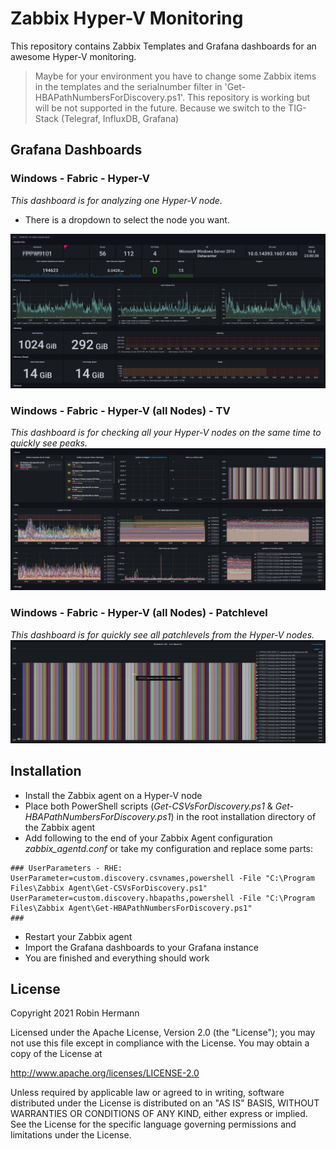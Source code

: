 # Zabbix Hyper-V Monitoring
This repository contains Zabbix Templates and Grafana dashboards for an awesome Hyper-V monitoring.

> Maybe for your environment you have to change some Zabbix items in the templates and the serialnumber filter in 'Get-HBAPathNumbersForDiscovery.ps1'.
> This repository is working but will be not supported in the future. Because we switch to the TIG-Stack (Telegraf, InfluxDB, Grafana)


## Grafana Dashboards
### Windows - Fabric - Hyper-V
*This dashboard is for analyzing one Hyper-V node.*
* There is a dropdown to select the node you want.

![Windows - Fabric - Hyper-V](Windows_-_Fabric_-_Hyper-V.png)


### Windows - Fabric - Hyper-V (all Nodes) - TV
*This dashboard is for checking all your Hyper-V nodes on the same time to quickly see peaks.*
![Windows - Fabric - Hyper-V (all Nodes) - TV](Windows_-_Fabric_-_Hyper-V_(all_Nodes)_-_TV.png)


### Windows - Fabric - Hyper-V (all Nodes) - Patchlevel
*This dashboard is for quickly see all patchlevels from the Hyper-V nodes.*
![Windows - Fabric - Hyper-V - Patchlevel](Windows_-_Fabric_-_Hyper-V_-_Patchlevel.png)


## Installation
* Install the Zabbix agent on a Hyper-V node
* Place both PowerShell scripts (*Get-CSVsForDiscovery.ps1* & *Get-HBAPathNumbersForDiscovery.ps1*) in the root installation directory of the Zabbix agent
* Add following to the end of your Zabbix Agent configuration *zabbix_agentd.conf* or take my configuration and replace some parts:
```
### UserParameters - RHE:
UserParameter=custom.discovery.csvnames,powershell -File "C:\Program Files\Zabbix Agent\Get-CSVsForDiscovery.ps1"
UserParameter=custom.discovery.hbapaths,powershell -File "C:\Program Files\Zabbix Agent\Get-HBAPathNumbersForDiscovery.ps1"
###
```
* Restart your Zabbix agent
* Import the Grafana dashboards to your Grafana instance
* You are finished and everything should work



## License
Copyright 2021 Robin Hermann

Licensed under the Apache License, Version 2.0 (the "License"); you may not use this file except in compliance with the License. 
You may obtain a copy of the License at

http://www.apache.org/licenses/LICENSE-2.0

Unless required by applicable law or agreed to in writing, software distributed under the License is distributed on an "AS IS" BASIS, WITHOUT WARRANTIES OR CONDITIONS OF ANY KIND, either express or implied. See the License for the specific language governing permissions and limitations under the License.